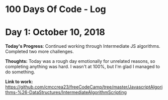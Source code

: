 # 100 Days Of Code - Log

# Day 1: October 10, 2018

**Today's Progress**: Continued working through Intermediate JS algorithms. Completed two more challenges.

**Thoughts:** Today was a rough day emotionally for unrelated reasons, so completing anything was hard. I wasn't at 100%, but I'm glad I managed to do something.

**Link to work:** https://github.com/cmccrea23/freeCodeCamp/tree/master/JavascriptAlgorithms-%26-DataStructures/IntermediateAlgorithmScripting

